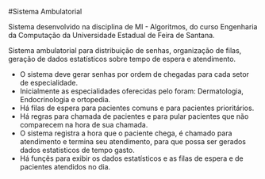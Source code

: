 #Sistema Ambulatorial

Sistema desenvolvido na disciplina de MI - Algoritmos, do curso Engenharia da Computação da Universidade Estadual de Feira de Santana.

Sistema ambulatorial para distribuição de senhas, organização de filas, geração de dados estatísticos sobre tempo de espera e atendimento.
- O sistema deve gerar senhas por ordem de chegadas para cada setor de especialidade.
- Inicialmente as especialidades oferecidas pelo foram: Dermatologia, Endocrinologia e ortopedia.
- Há filas de espera para pacientes comuns e para pacientes prioritários.
- Há regras para chamada de pacientes e para pular pacientes que não comparecem na hora de sua chamada.
- O sistema registra a hora que o paciente chega, é chamado para atendimento e termina seu atendimento, para que possa ser gerados dados estatisticos de tempo gasto.
- Há funçẽs para exibir os dados estatísticos e as filas de espera e de pacientes atendidos no dia.

